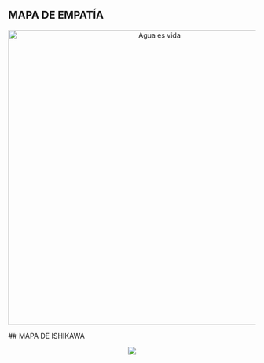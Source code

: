 ## MAPA DE EMPATÍA
<p align="center">
  <img src="https://i.postimg.cc/4d4fCHYB/Presentacion-encuentra-tu-creatividad-papel-azul-3.jpg(https://postimg.cc/Lq7KLXB1)" alt="Agua es vida" width="600px" />
</p>
## MAPA DE ISHIKAWA 
<p align="center">
 <img src="(https://i.postimg.cc/Sxb6QJF1/Gr-fico-Diagrama-de-Ishikawa-Profesional-Azul.jpg)](https://postimg.cc/gn4XNc03)"
